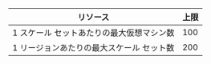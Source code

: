 リソース|上限
---|---
1 スケール セットあたりの最大仮想マシン数|100
1 リージョンあたりの最大スケール セット数|200

<!---HONumber=AcomDC_0803_2016-->
